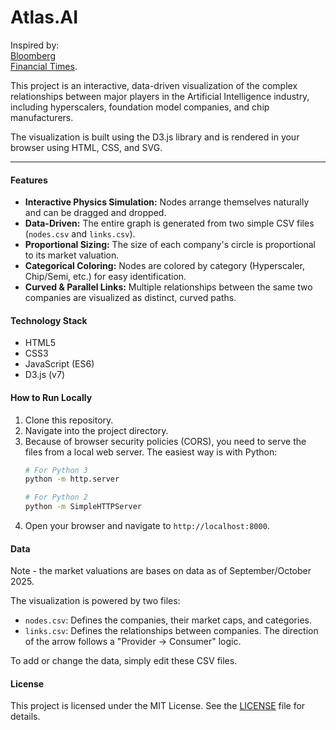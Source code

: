 # Atlas.AI

Inspired by:  
[Bloomberg](https://www.bloomberg.com/news/features/2025-10-07/openai-s-nvidia-amd-deals-boost-1-trillion-ai-boom-with-circular-deals)  
[Financial Times](https://www.instagram.com/p/DPjeUpVgKTZ/).   

This project is an interactive, data-driven visualization of the complex relationships between major players in the Artificial Intelligence industry, including hyperscalers, foundation model companies, and chip manufacturers.  

The visualization is built using the D3.js library and is rendered in your browser using HTML, CSS, and SVG.

---

#### Features

* **Interactive Physics Simulation:** Nodes arrange themselves naturally and can be dragged and dropped.
* **Data-Driven:** The entire graph is generated from two simple CSV files (`nodes.csv` and `links.csv`).
* **Proportional Sizing:** The size of each company's circle is proportional to its market valuation.
* **Categorical Coloring:** Nodes are colored by category (Hyperscaler, Chip/Semi, etc.) for easy identification.
* **Curved & Parallel Links:** Multiple relationships between the same two companies are visualized as distinct, curved paths.

#### Technology Stack

* HTML5
* CSS3
* JavaScript (ES6)
* D3.js (v7)

#### How to Run Locally

1.  Clone this repository.
2.  Navigate into the project directory.
3.  Because of browser security policies (CORS), you need to serve the files from a local web server. The easiest way is with Python:
    ```bash
    # For Python 3
    python -m http.server

    # For Python 2
    python -m SimpleHTTPServer
    ```
4.  Open your browser and navigate to `http://localhost:8000`.

#### Data

Note - the market valuations are bases on data as of September/October 2025.

The visualization is powered by two files:
* `nodes.csv`: Defines the companies, their market caps, and categories.
* `links.csv`: Defines the relationships between companies. The direction of the arrow follows a "Provider → Consumer" logic.

To add or change the data, simply edit these CSV files.

#### License

This project is licensed under the MIT License. See the [LICENSE](LICENSE) file for details.